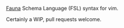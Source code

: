 [Fauna](https://fauna.com/) Schema Language (FSL) syntax for vim.

Certainly a WIP, pull requests welcome.
